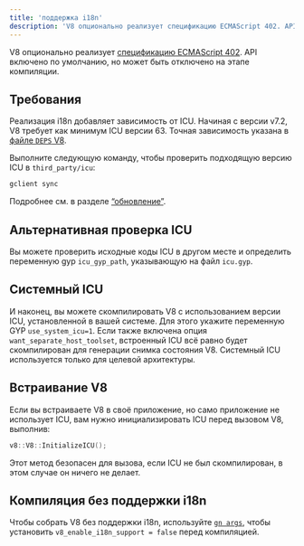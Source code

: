 ```yaml
---
title: 'поддержка i18n'
description: 'V8 опционально реализует спецификацию ECMAScript 402. API включено по умолчанию, но может быть отключено на этапе компиляции.'
---
```

V8 опционально реализует [спецификацию ECMAScript 402](https://tc39.es/ecma402/). API включено по умолчанию, но может быть отключено на этапе компиляции.

## Требования

Реализация i18n добавляет зависимость от ICU. Начиная с версии v7.2, V8 требует как минимум ICU версии 63. Точная зависимость указана в [файле `DEPS` V8](https://chromium.googlesource.com/v8/v8.git/+/master/DEPS).

Выполните следующую команду, чтобы проверить подходящую версию ICU в `third_party/icu`:

```bash
gclient sync
```

Подробнее см. в разделе [“обновление”](/docs/source-code#staying-up-to-date).

## Альтернативная проверка ICU

Вы можете проверить исходные коды ICU в другом месте и определить переменную gyp `icu_gyp_path`, указывающую на файл `icu.gyp`.

## Системный ICU

И наконец, вы можете скомпилировать V8 с использованием версии ICU, установленной в вашей системе. Для этого укажите переменную GYP `use_system_icu=1`. Если также включена опция `want_separate_host_toolset`, встроенный ICU всё равно будет скомпилирован для генерации снимка состояния V8. Системный ICU используется только для целевой архитектуры.

## Встраивание V8

Если вы встраиваете V8 в своё приложение, но само приложение не использует ICU, вам нужно инициализировать ICU перед вызовом V8, выполнив:

```cpp
v8::V8::InitializeICU();
```

Этот метод безопасен для вызова, если ICU не был скомпилирован, в этом случае он ничего не делает.

## Компиляция без поддержки i18n

Чтобы собрать V8 без поддержки i18n, используйте [`gn args`](/docs/build-gn#gn), чтобы установить `v8_enable_i18n_support = false` перед компиляцией.
